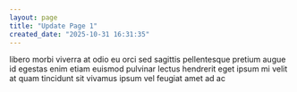 ```yaml
---
layout: page
title: "Update Page 1"
created_date: "2025-10-31 16:31:35"
---
```


libero morbi viverra at odio eu orci sed sagittis pellentesque pretium augue id egestas enim etiam euismod pulvinar lectus hendrerit eget ipsum mi velit at quam tincidunt sit vivamus ipsum vel feugiat amet ad ac 

